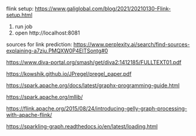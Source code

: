 
flink setup: https://www.galiglobal.com/blog/2021/20210130-Flink-setup.html

1. run job
2. open http://localhost:8081

sources for link prediction: https://www.perplexity.ai/search/find-sources-explaining-a7zju.PMQXW0P4ElTSontg#0


https://www.diva-portal.org/smash/get/diva2:1412185/FULLTEXT01.pdf

https://kowshik.github.io/JPregel/pregel_paper.pdf

https://spark.apache.org/docs/latest/graphx-programming-guide.html

https://spark.apache.org/mllib/

https://flink.apache.org/2015/08/24/introducing-gelly-graph-processing-with-apache-flink/

https://sparkling-graph.readthedocs.io/en/latest/loading.html